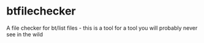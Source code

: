 # btfilechecker
A file checker for bt/list files - this is a tool for a tool you will probably never see in the wild
